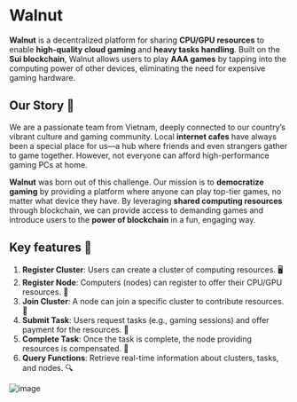# Walnut

**Walnut** is a decentralized platform for sharing **CPU/GPU resources** to enable **high-quality cloud gaming** and **heavy tasks handling**. Built on the **Sui blockchain**, Walnut allows users to play **AAA games** by tapping into the computing power of other devices, eliminating the need for expensive gaming hardware.

## Our Story 📖
We are a passionate team from Vietnam, deeply connected to our country’s vibrant culture and gaming community. Local **internet cafes** have always been a special place for us—a hub where friends and even strangers gather to game together. However, not everyone can afford high-performance gaming PCs at home.

**Walnut** was born out of this challenge. Our mission is to **democratize gaming** by providing a platform where anyone can play top-tier games, no matter what device they have. By leveraging **shared computing resources** through blockchain, we can provide access to demanding games and introduce users to the **power of blockchain** in a fun, engaging way.

## Key features 🔑

1. **Register Cluster**: Users can create a cluster of computing resources. 🖥️
2. **Register Node**: Computers (nodes) can register to offer their CPU/GPU resources. 🔗
3. **Join Cluster**: A node can join a specific cluster to contribute resources. 🤝
4. **Submit Task**: Users request tasks (e.g., gaming sessions) and offer payment for the resources. 💼
5. **Complete Task**: Once the task is complete, the node providing resources is compensated. 💸
6. **Query Functions**: Retrieve real-time information about clusters, tasks, and nodes. 🔍

![image](https://github.com/user-attachments/assets/60b9bd6c-9709-4b38-b8cd-12149510c3f1)
